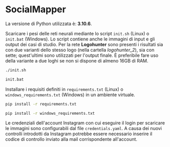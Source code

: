 # SocialMapper


La versione di Python utilizzata è: **3.10.6**.

Scaricare i pesi delle reti neurali mediante lo script `init.sh` (Linux) o `init.bat` (Windows). 
Lo script contiene anche le immagini di input e gli output dei casi di studio. Per la rete **Logohunter** sono presenti i 
risultati sia con due varianti dello stesso logo (nella cartella *logohunter_2*), sia con sette; quest'ultimi sono utilizzati 
per l'output finale. È preferibile fare uso della variante a due loghi se non si dispone di almeno 16GB di RAM.

```sh
./init.sh
```

```bat
init.bat
```

Installare i requisiti definiti in `requirements.txt` (Linux) o `windows_requirements.txt` (Windows) in un ambiente virtuale.

``` sh
pip install -r requirements.txt
```

``` sh
pip install -r windows_requirements.txt
```

Le credenziali dell'account Instagram con cui eseguire il login per scaricare le immagini sono configurabili dal file `credentials.yaml`. 
A causa dei nuovi controlli introdotti da Instagram potrebbe essere necessario inserire il codice di controllo inviato
alla mail corrispondente all'account.

